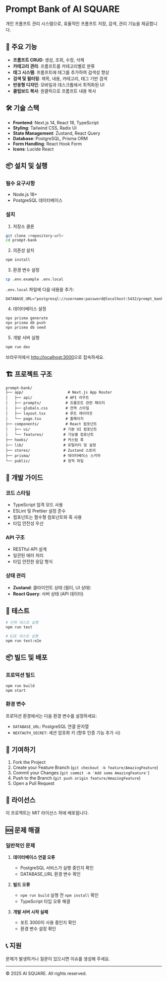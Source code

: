 # Prompt Bank of AI SQUARE

개인 프롬프트 관리 시스템으로, 효율적인 프롬프트 저장, 검색, 관리 기능을 제공합니다.

## 🚀 주요 기능

- **프롬프트 CRUD**: 생성, 조회, 수정, 삭제
- **카테고리 관리**: 프롬프트를 카테고리별로 분류
- **태그 시스템**: 프롬프트에 태그를 추가하여 검색성 향상
- **검색 및 필터링**: 제목, 내용, 카테고리, 태그 기반 검색
- **반응형 디자인**: 모바일과 데스크톱에서 최적화된 UI
- **클립보드 복사**: 원클릭으로 프롬프트 내용 복사

## 🛠️ 기술 스택

- **Frontend**: Next.js 14, React 18, TypeScript
- **Styling**: Tailwind CSS, Radix UI
- **State Management**: Zustand, React Query
- **Database**: PostgreSQL, Prisma ORM
- **Form Handling**: React Hook Form
- **Icons**: Lucide React

## 📦 설치 및 실행

### 필수 요구사항

- Node.js 18+ 
- PostgreSQL 데이터베이스

### 설치

1. 저장소 클론
```bash
git clone <repository-url>
cd prompt-bank
```

2. 의존성 설치
```bash
npm install
```

3. 환경 변수 설정
```bash
cp .env.example .env.local
```

`.env.local` 파일에 다음 내용을 추가:
```env
DATABASE_URL="postgresql://username:password@localhost:5432/prompt_bank"
```

4. 데이터베이스 설정
```bash
npx prisma generate
npx prisma db push
npx prisma db seed
```

5. 개발 서버 실행
```bash
npm run dev
```

브라우저에서 [http://localhost:3000](http://localhost:3000)으로 접속하세요.

## 🏗️ 프로젝트 구조

```
prompt-bank/
├── app/                    # Next.js App Router
│   ├── api/               # API 라우트
│   ├── prompts/           # 프롬프트 관련 페이지
│   ├── globals.css        # 전역 스타일
│   ├── layout.tsx         # 루트 레이아웃
│   └── page.tsx           # 홈페이지
├── components/            # React 컴포넌트
│   ├── ui/               # 기본 UI 컴포넌트
│   └── features/         # 기능별 컴포넌트
├── hooks/                # 커스텀 훅
├── lib/                  # 유틸리티 및 설정
├── stores/               # Zustand 스토어
├── prisma/               # 데이터베이스 스키마
└── public/               # 정적 파일
```

## 🔧 개발 가이드

### 코드 스타일

- TypeScript 엄격 모드 사용
- ESLint 및 Prettier 설정 준수
- 컴포넌트는 함수형 컴포넌트와 훅 사용
- 타입 안전성 우선

### API 구조

- RESTful API 설계
- 일관된 에러 처리
- 타입 안전한 응답 형식

### 상태 관리

- **Zustand**: 클라이언트 상태 (필터, UI 상태)
- **React Query**: 서버 상태 (API 데이터)

## 🧪 테스트

```bash
# 단위 테스트 실행
npm run test

# E2E 테스트 실행
npm run test:e2e
```

## 📦 빌드 및 배포

### 프로덕션 빌드

```bash
npm run build
npm start
```

### 환경 변수

프로덕션 환경에서는 다음 환경 변수를 설정하세요:

- `DATABASE_URL`: PostgreSQL 연결 문자열
- `NEXTAUTH_SECRET`: 세션 암호화 키 (향후 인증 기능 추가 시)

## 🤝 기여하기

1. Fork the Project
2. Create your Feature Branch (`git checkout -b feature/AmazingFeature`)
3. Commit your Changes (`git commit -m 'Add some AmazingFeature'`)
4. Push to the Branch (`git push origin feature/AmazingFeature`)
5. Open a Pull Request

## 📄 라이선스

이 프로젝트는 MIT 라이선스 하에 배포됩니다.

## 🆘 문제 해결

### 일반적인 문제

1. **데이터베이스 연결 오류**
   - PostgreSQL 서비스가 실행 중인지 확인
   - DATABASE_URL 환경 변수 확인

2. **빌드 오류**
   - `npm run build` 실행 전 `npm install` 확인
   - TypeScript 타입 오류 해결

3. **개발 서버 시작 실패**
   - 포트 3000이 사용 중인지 확인
   - 환경 변수 설정 확인

## 📞 지원

문제가 발생하거나 질문이 있으시면 이슈를 생성해 주세요.

---

© 2025 AI SQUARE. All rights reserved. 